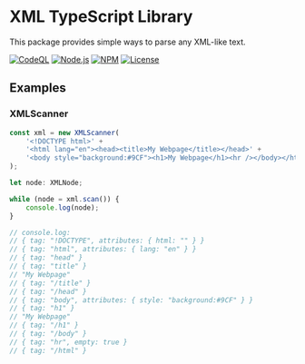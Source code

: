 XML TypeScript Library
======================

This package provides simple ways to parse any XML-like text.



[![CodeQL](https://github.com/typescriptlibs/tsl-core-xml/workflows/CodeQL/badge.svg)](https://github.com/typescriptlibs/tsl-core-xml/actions/workflows/codeql.yml)
[![Node.js](https://github.com/typescriptlibs/tsl-core-xml/workflows/Node.js/badge.svg)](https://github.com/typescriptlibs/tsl-core-xml/actions/workflows/node.js.yml)
[![NPM](https://img.shields.io/npm/v/tsl-core-xml.svg)](https://www.npmjs.com/package/tsl-core-xml)
[![License](https://img.shields.io/npm/l/tsl-core-xml.svg)](https://github.com/typescriptlibs/tsl-core-xml/blob/main/LICENSE.md)



Examples
--------


### XMLScanner

``` TypeScript
const xml = new XMLScanner(
    '<!DOCTYPE html>' +
    '<html lang="en"><head><title>My Webpage</title></head>' +
    '<body style="background:#9CF"><h1>My Webpage</h1><hr /></body></html>'
);

let node: XMLNode;

while (node = xml.scan()) {
    console.log(node);
}

// console.log:
// { tag: "!DOCTYPE", attributes: { html: "" } }
// { tag: "html", attributes: { lang: "en" } }
// { tag: "head" }
// { tag: "title" }
// "My Webpage"
// { tag: "/title" }
// { tag: "/head" }
// { tag: "body", attributes: { style: "background:#9CF" } }
// { tag: "h1" }
// "My Webpage"
// { tag: "/h1" }
// { tag: "/body" }
// { tag: "hr", empty: true }
// { tag: "/html" }
```
